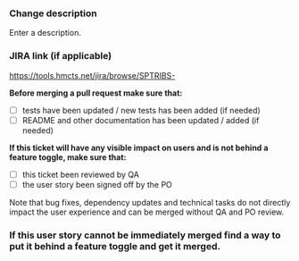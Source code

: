 ### Change description ###

Enter a description.

### JIRA link (if applicable) ###

https://tools.hmcts.net/jira/browse/SPTRIBS-

**Before merging a pull request make sure that:**

- [ ] tests have been updated / new tests has been added (if needed)
- [ ] README and other documentation has been updated / added (if needed)

**If this ticket will have any visible impact on users and is not behind a feature toggle, make sure that:**
- [ ] this ticket been reviewed by QA
- [ ] the user story been signed off by the PO

Note that bug fixes, dependency updates and technical tasks do not directly impact the user experience and can be merged without QA and PO review.

### If this user story cannot be immediately merged find a way to put it behind a feature toggle and get it merged.

